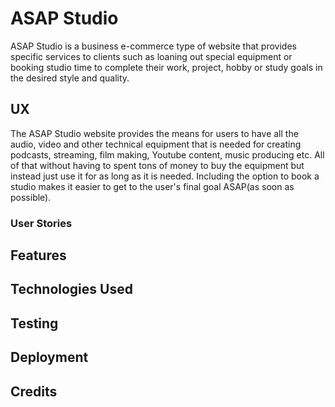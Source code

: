 # ASAP Studio

<!-- ASAP Studio Live Link! -->

ASAP Studio is a business e-commerce type of website that provides specific services to 
clients such as loaning out special equipment or booking studio time to complete their
work, project, hobby or study goals in the desired style and quality.

## UX

The ASAP Studio website provides the means for users to have all the audio, video and other
technical equipment that is needed for creating podcasts, streaming, film making, Youtube content,
music producing etc. All of that without having to spent tons of money to buy the equipment but 
instead just use it for as long as it is needed. Including the option to book a studio makes it 
easier to get to the user's final goal ASAP(as soon as possible).

### User Stories


## Features


## Technologies Used


## Testing 


## Deployment


## Credits
